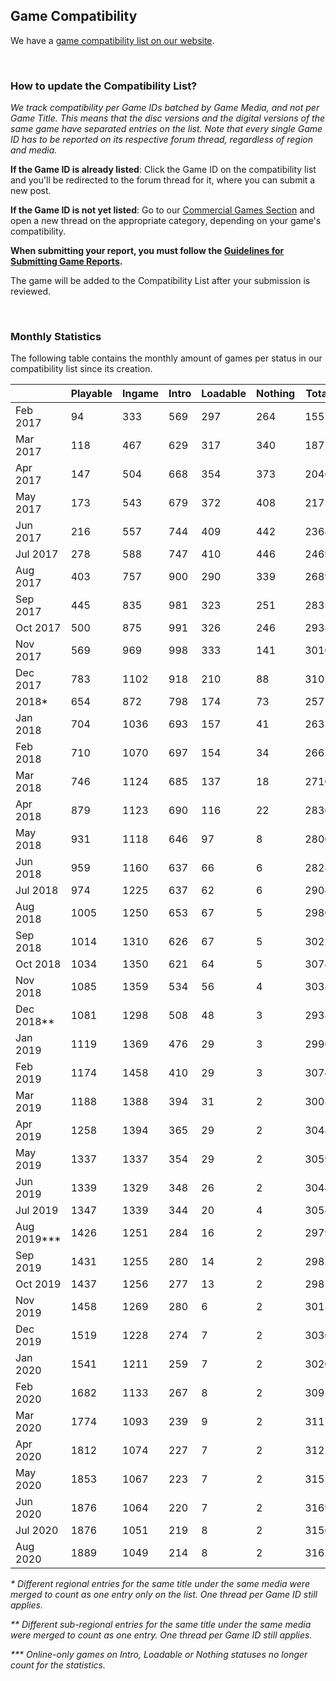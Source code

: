## Game Compatibility
We have a [game compatibility list on our website](https://rpcs3.net/compatibility).

<br>

### How to update the Compatibility List?
_We track compatibility per Game IDs batched by Game Media, and not per Game Title. This means that the disc versions and the digital versions of the same game have separated entries on the list. Note that every single Game ID has to be reported on its respective forum thread, regardless of region and media._

**If the Game ID is already listed**: Click the Game ID on the compatibility list and you'll be redirected to the forum thread for it, where you can submit a new post. 

**If the Game ID is not yet listed**: Go to our [Commercial Games Section](https://forums.rpcs3.net/forum-4.html) and open a new thread on the appropriate category, depending on your game's compatibility.

**When submitting your report, you must follow the [Guidelines for Submitting Game Reports](https://forums.rpcs3.net/thread-196671.html).**

The game will be added to the Compatibility List after your submission is reviewed.

<br>

### Monthly Statistics
The following table contains the monthly amount of games per status in our compatibility list since its creation.

|            | Playable | Ingame | Intro | Loadable | Nothing | Total | 
| ---------- | -------- | ------ | ----- | -------- | ------- | ----- |
| Feb 2017   | 94       | 333    | 569   | 297      | 264     | 1557  |
| Mar 2017   | 118      | 467    | 629   | 317      | 340     | 1871  |
| Apr 2017   | 147      | 504    | 668   | 354      | 373     | 2046  |
| May 2017   | 173      | 543    | 679   | 372      | 408     | 2175  |
| Jun 2017   | 216      | 557    | 744   | 409      | 442     | 2368  |
| Jul 2017   | 278      | 588    | 747   | 410      | 446     | 2469  |
| Aug 2017   | 403      | 757    | 900   | 290      | 339     | 2689  |
| Sep 2017   | 445      | 835    | 981   | 323      | 251     | 2835  |
| Oct 2017   | 500      | 875    | 991   | 326      | 246     | 2938  |
| Nov 2017   | 569      | 969    | 998   | 333      | 141     | 3010  |
| Dec 2017   | 783      | 1102   | 918   | 210      | 88      | 3101  |
| 2018*      | 654      | 872    | 798   | 174      | 73      | 2571  |
| Jan 2018   | 704      | 1036   | 693   | 157      | 41      | 2631  |
| Feb 2018   | 710      | 1070   | 697   | 154      | 34      | 2665  |
| Mar 2018   | 746      | 1124   | 685   | 137      | 18      | 2710  |
| Apr 2018   | 879      | 1123   | 690   | 116      | 22      | 2830  |
| May 2018   | 931      | 1118   | 646   | 97       | 8       | 2800  |
| Jun 2018   | 959      | 1160   | 637   | 66       | 6       | 2828  |
| Jul 2018   | 974      | 1225   | 637   | 62       | 6       | 2904  |
| Aug 2018   | 1005     | 1250   | 653   | 67       | 5       | 2980  |
| Sep 2018   | 1014     | 1310   | 626   | 67       | 5       | 3022  |
| Oct 2018   | 1034     | 1350   | 621   | 64       | 5       | 3074  |
| Nov 2018   | 1085     | 1359   | 534   | 56       | 4       | 3038  |
| Dec 2018** | 1081     | 1298   | 508   | 48       | 3       | 2938  |
| Jan 2019   | 1119     | 1369   | 476   | 29       | 3       | 2996  |
| Feb 2019   | 1174     | 1458   | 410   | 29       | 3       | 3074  |
| Mar 2019   | 1188     | 1388   | 394   | 31       | 2       | 3003  |
| Apr 2019   | 1258     | 1394   | 365   | 29       | 2       | 3048  |
| May 2019   | 1337     | 1337   | 354   | 29       | 2       | 3059  |
| Jun 2019   | 1339     | 1329   | 348   | 26       | 2       | 3044  |
| Jul 2019   | 1347     | 1339   | 344   | 20       | 4       | 3054  |
| Aug 2019***| 1426     | 1251   | 284   | 16       | 2       | 2979  |
| Sep 2019   | 1431     | 1255   | 280   | 14       | 2       | 2982  |
| Oct 2019   | 1437     | 1256   | 277   | 13       | 2       | 2985  |
| Nov 2019   | 1458     | 1269   | 280   | 6        | 2       | 3015  |
| Dec 2019   | 1519     | 1228   | 274   | 7        | 2       | 3030  |
| Jan 2020   | 1541     | 1211   | 259   | 7        | 2       | 3020  |
| Feb 2020   | 1682     | 1133   | 267   | 8        | 2       | 3092  |
| Mar 2020   | 1774     | 1093   | 239   | 9        | 2       | 3117  |
| Apr 2020   | 1812     | 1074   | 227   | 7        | 2       | 3122  |
| May 2020   | 1853     | 1067   | 223   | 7        | 2       | 3152  |
| Jun 2020   | 1876     | 1064   | 220   | 7        | 2       | 3169  |
| Jul 2020   | 1876     | 1051   | 219   | 8        | 2       | 3156  |
| Aug 2020   | 1889     | 1049   | 214   | 8        | 2       | 3162  |

_* Different regional entries for the same title under the same media were merged to count as one entry only on the list. One thread per Game ID still applies._

_** Different sub-regional entries for the same title under the same media were merged to count as one entry. One thread per Game ID still applies._

_*** Online-only games on Intro, Loadable or Nothing statuses no longer count for the statistics._